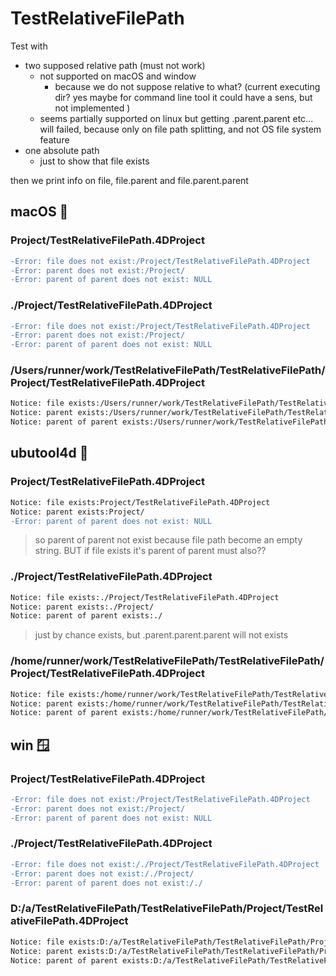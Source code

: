 # TestRelativeFilePath

Test with 
- two supposed relative path (must not work)
  - not supported on macOS and window
    - because we do not suppose relative to what? (current executing dir? yes maybe for command line tool it could have a sens, but not implemented )
  - seems partially supported on linux but getting .parent.parent etc... will failed, because only on file path splitting, and not OS file system feature
- one absolute path
  - just to show that file exists

then we print info on file, file.parent and file.parent.parent

## macOS 🍎

### Project/TestRelativeFilePath.4DProject

```diff
-Error: file does not exist:/Project/TestRelativeFilePath.4DProject
-Error: parent does not exist:/Project/
-Error: parent of parent does not exist: NULL
```

### ./Project/TestRelativeFilePath.4DProject

```diff
-Error: file does not exist:/Project/TestRelativeFilePath.4DProject
-Error: parent does not exist:/Project/
-Error: parent of parent does not exist: NULL
```

### /Users/runner/work/TestRelativeFilePath/TestRelativeFilePath/Project/TestRelativeFilePath.4DProject

```diff
Notice: file exists:/Users/runner/work/TestRelativeFilePath/TestRelativeFilePath/Project/TestRelativeFilePath.4DProject
Notice: parent exists:/Users/runner/work/TestRelativeFilePath/TestRelativeFilePath/Project/
Notice: parent of parent exists:/Users/runner/work/TestRelativeFilePath/TestRelativeFilePath/
```

## ubutool4d 🐧

### Project/TestRelativeFilePath.4DProject

```diff
Notice: file exists:Project/TestRelativeFilePath.4DProject
Notice: parent exists:Project/
-Error: parent of parent does not exist: NULL
```

> so parent of parent not exist because file path become an empty string. BUT if file exists it's parent of parent must also??

### ./Project/TestRelativeFilePath.4DProject

```diff
Notice: file exists:./Project/TestRelativeFilePath.4DProject
Notice: parent exists:./Project/
Notice: parent of parent exists:./
```

> just by chance exists, but .parent.parent.parent will not exists

### /home/runner/work/TestRelativeFilePath/TestRelativeFilePath/Project/TestRelativeFilePath.4DProject

```diff
Notice: file exists:/home/runner/work/TestRelativeFilePath/TestRelativeFilePath/Project/TestRelativeFilePath.4DProject
Notice: parent exists:/home/runner/work/TestRelativeFilePath/TestRelativeFilePath/Project/
Notice: parent of parent exists:/home/runner/work/TestRelativeFilePath/TestRelativeFilePath/
```

## win 🪟

### Project/TestRelativeFilePath.4DProject

```diff
-Error: file does not exist:/Project/TestRelativeFilePath.4DProject
-Error: parent does not exist:/Project/
-Error: parent of parent does not exist: NULL
```

### ./Project/TestRelativeFilePath.4DProject

```diff
-Error: file does not exist:/./Project/TestRelativeFilePath.4DProject
-Error: parent does not exist:/./Project/
-Error: parent of parent does not exist:/./
```


### D:/a/TestRelativeFilePath/TestRelativeFilePath/Project/TestRelativeFilePath.4DProject

```diff
Notice: file exists:D:/a/TestRelativeFilePath/TestRelativeFilePath/Project/TestRelativeFilePath.4DProject
Notice: parent exists:D:/a/TestRelativeFilePath/TestRelativeFilePath/Project/
Notice: parent of parent exists:D:/a/TestRelativeFilePath/TestRelativeFilePath/
```
